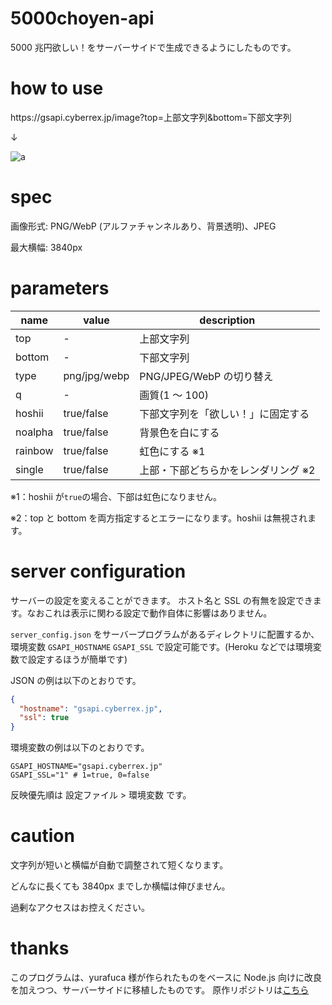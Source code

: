 ﻿# 5000choyen-api

5000 兆円欲しい！をサーバーサイドで生成できるようにしたものです。

# how to use

https:\/\/gsapi.cyberrex.jp/image?top=上部文字列&bottom=下部文字列

↓

![a](https://gsapi.cyberrex.jp/image?top=上部文字列&bottom=下部文字列)

# spec

画像形式: PNG/WebP (アルファチャンネルあり、背景透明)、JPEG

最大横幅: 3840px

# parameters

| name    | value        | description                         |
| ------- | ------------ | ----------------------------------- |
| top     | -            | 上部文字列                          |
| bottom  | -            | 下部文字列                          |
| type    | png/jpg/webp | PNG/JPEG/WebP の切り替え            |
| q       | -            | 画質(1 ～ 100)                      |
| hoshii  | true/false   | 下部文字列を「欲しい！」に固定する  |
| noalpha | true/false   | 背景色を白にする                    |
| rainbow | true/false   | 虹色にする ※1                       |
| single  | true/false   | 上部・下部どちらかをレンダリング ※2 |

※1：hoshii が`true`の場合、下部は虹色になりません。

※2：top と bottom を両方指定するとエラーになります。hoshii は無視されます。

# server configuration

サーバーの設定を変えることができます。
ホスト名と SSL の有無を設定できます。なおこれは表示に関わる設定で動作自体に影響はありません。

`server_config.json` をサーバープログラムがあるディレクトリに配置するか、環境変数 `GSAPI_HOSTNAME` `GSAPI_SSL` で設定可能です。(Heroku などでは環境変数で設定するほうが簡単です)

JSON の例は以下のとおりです。

```json
{
  "hostname": "gsapi.cyberrex.jp",
  "ssl": true
}
```

環境変数の例は以下のとおりです。

```
GSAPI_HOSTNAME="gsapi.cyberrex.jp"
GSAPI_SSL="1" # 1=true, 0=false
```

反映優先順は 設定ファイル > 環境変数 です。

# caution

文字列が短いと横幅が自動で調整されて短くなります。

どんなに長くても 3840px までしか横幅は伸びません。

過剰なアクセスはお控えください。

# thanks

このプログラムは、yurafuca 様が作られたものをベースに Node.js 向けに改良を加えつつ、サーバーサイドに移植したものです。
原作リポジトリは[こちら](https://github.com/yurafuca/5000choyen)
